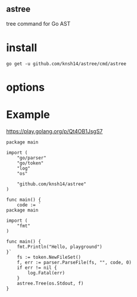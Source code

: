 astree
---

tree command for Go AST

# install
```
go get -u github.com/knsh14/astree/cmd/astree
```

# options

# Example
https://play.golang.org/p/Qt4OB1JsgS7

```
package main

import (
	"go/parser"
	"go/token"
	"log"
	"os"

	"github.com/knsh14/astree"
)

func main() {
	code := `
package main

import (
	"fmt"
)

func main() {
	fmt.Println("Hello, playground")
}`
	fs := token.NewFileSet()
	f, err := parser.ParseFile(fs, "", code, 0)
	if err != nil {
		log.Fatal(err)
	}
	astree.Tree(os.Stdout, f)
}
```
